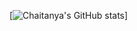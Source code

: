 <!---
chintuseet/chintuseet is a ✨ special ✨ repository because its `README.md` (this file) appears on your GitHub profile.
You can click the Preview link to take a look at your changes.
--->
[![Chaitanya's GitHub stats](https://github-readme-stats.vercel.app/api?username=chintuseet&count_private=true&show_icons=true&theme=cobalt)]
